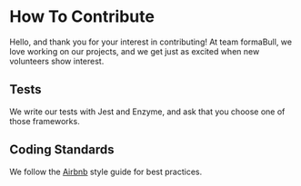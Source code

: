 # How To Contribute

Hello, and thank you for your interest in contributing!  At team formaBull, we love working on our projects, and we get just as excited when new volunteers show interest.  

## Tests

We write our tests with Jest and Enzyme, and ask that you choose one of those frameworks. 

## Coding Standards

We follow the [Airbnb](https://github.com/airbnb/javascript) style guide for best practices.
